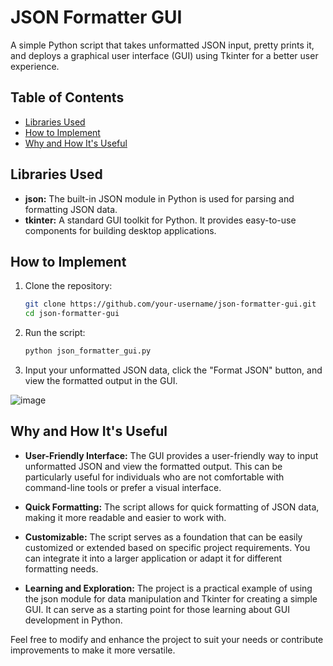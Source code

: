 # JSON Formatter GUI

A simple Python script that takes unformatted JSON input, pretty prints it, and deploys a graphical user interface (GUI) using Tkinter for a better user experience.

## Table of Contents
- [Libraries Used](#libraries-used)
- [How to Implement](#how-to-implement)
- [Why and How It's Useful](#why-and-how-its-useful)

## Libraries Used

- **json:** The built-in JSON module in Python is used for parsing and formatting JSON data.
- **tkinter:** A standard GUI toolkit for Python. It provides easy-to-use components for building desktop applications.

## How to Implement

1. Clone the repository:

    ```bash
    git clone https://github.com/your-username/json-formatter-gui.git
    cd json-formatter-gui
    ```

2. Run the script:

    ```bash
    python json_formatter_gui.py
    ```

3. Input your unformatted JSON data, click the "Format JSON" button, and view the formatted output in the GUI.


![image](https://github.com/Aftabbs/JSON-Formatter-GUI/assets/112916888/d3c72eea-4700-4b7b-9c79-fe8160e985f5)


## Why and How It's Useful

- **User-Friendly Interface:** The GUI provides a user-friendly way to input unformatted JSON and view the formatted output. This can be particularly useful for individuals who are not comfortable with command-line tools or prefer a visual interface.

- **Quick Formatting:** The script allows for quick formatting of JSON data, making it more readable and easier to work with.

- **Customizable:** The script serves as a foundation that can be easily customized or extended based on specific project requirements. You can integrate it into a larger application or adapt it for different formatting needs.

- **Learning and Exploration:** The project is a practical example of using the json module for data manipulation and Tkinter for creating a simple GUI. It can serve as a starting point for those learning about GUI development in Python.

Feel free to modify and enhance the project to suit your needs or contribute improvements to make it more versatile.
